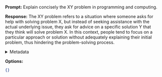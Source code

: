 **Prompt:**
Explain concisely the XY problem in programming and computing.

**Response:**
The XY problem refers to a situation where someone asks for help with solving problem X, but instead of seeking assistance with the actual underlying issue, they ask for advice on a specific solution Y that they think will solve problem X. In this context, people tend to focus on a particular approach or solution without adequately explaining their initial problem, thus hindering the problem-solving process.

<details><summary>Metadata</summary>

- Duration: 4765 ms
- Datetime: 2023-09-02T20:12:22.157686
- Model: gpt-3.5-turbo-0613

</details>

**Options:**
```json
{}
```


